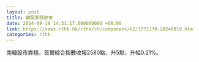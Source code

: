 ```yaml
---
layout: post
title: 韓股靠穩收市
date: 2024-09-19 14:51:17.000000000 +08:00
link: https://news.rthk.hk/rthk/ch/component/k2/1771179-20240919.htm
categories: rthk
---
```


南韓股市靠穩。首爾綜合指數收報2580點，升5點，升幅0.21%。

